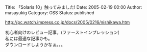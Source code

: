 Title: 「Solaris 10」触ってみました!
Date: 2005-02-19 00:00
Author: masayukig
Category: OSS
Status: published

<http://pc.watch.impress.co.jp/docs/2005/0216/nishikawa.htm>

初心者向けのレビュー記事。(ファーストインプレッション)  
私には最適な記事かも。  
ダウンロードしようかなぁ。。。
